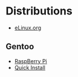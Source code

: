 # Distributions

 * [eLinux.org](http://elinux.org/RPi_Distributions)
 
## Gentoo

 * [RaspBerry Pi](http://wiki.gentoo.org/wiki/Raspberry_Pi)
 * [Quick Install](http://wiki.gentoo.org/wiki/Raspberry_Pi_Quick_Install_Guide)

